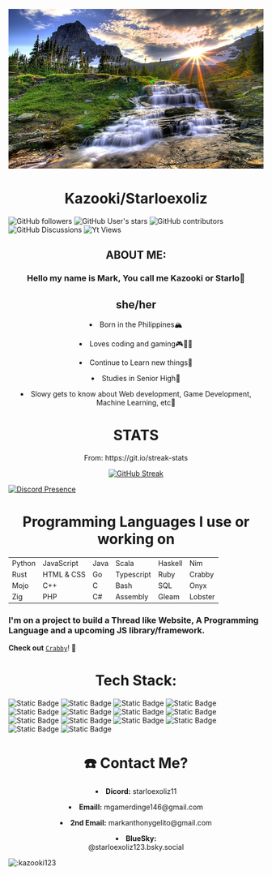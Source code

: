 <p align="center">
  <img src="formygithub.png" alt="image">
</p>

<div align="center">
  <h1>
    Kazooki/Starloexoliz
  </h1>
</div>

![GitHub followers](https://img.shields.io/github/followers/Kazooki123?style=for-the-badge&logo=github&color=green)
![GitHub User's stars](https://img.shields.io/github/stars/Kazooki123?style=for-the-badge&logo=github&color=green)
![GitHub contributors](https://img.shields.io/github/contributors/Kazooki123/starlosearch?style=for-the-badge&logo=github&label=Contributors&color=red)
![GitHub Discussions](https://img.shields.io/github/discussions/Kazooki123/starlosearch?style=for-the-badge&logo=github&label=Discussions&color=green)
![Yt Views](https://img.shields.io/youtube/channel/views/UCDZFWAeqwUGm9OU4LYq6qWg?style=for-the-badge)

<div align="center">
  <h2>
    ABOUT ME:
  </h2>
</div>

<div align="center">
  <h3>
    Hello my name is Mark, You call me Kazooki or Starlo👋
  </h3>
  <h2>
    she/her
  </h2>
</div>

<div align="center">
  <p>
    <li>Born in the Philippines🏔️</li>
  </p>
  <p>
    <li>Loves coding and gaming🎮🧑‍💻</li>
  </p>
  <p>
    <li>Continue to Learn new things🧠</li>
  </p>
  <p>
    <li>Studies in Senior High📖</li>
  </p>
  <p>
    <li>Slowy gets to know about Web development, Game Development, Machine Learning, etc🔰</li>
  </p>
</div>

<div align="center">
  <h1>STATS</h1>
  <p>From: https://git.io/streak-stats</p>
</div>


<div align="center">
  <a href="https://git.io/streak-stats"><img src="https://streak-stats.demolab.com?user=Kazooki123&theme=rust-ferris-dark&hide_border=true&date_format=j%2Fn%5B%2FY%5D&mode=weekly" alt="GitHub Streak" /></a>
</div>


<!-- ([![GitHub Streak](https://streak-stats.demolab.com?user=Kazooki123&theme=dark)](https://git.io/streak-stats))  -->


[![Discord Presence](https://lanyard.cnrad.dev/api/962173926849519716?hideStatus=true&hideTag=true&borderRadius=0.75rem&showDisplayName=true)](https://discord.com/users/962173926849519716)


<div align="center">
  <h1>
    <b>Programming Languages I use or working on</b>
  </h1>
</div>

<div align="center">
  <table>
  <tr>
    <td>Python</td>
    <td>JavaScript</td>
    <td>Java</td>
    <td>Scala</td>
    <td>Haskell</td>
    <td>Nim</td>
  </tr>
  <tr>
    <td>Rust</td>
    <td>HTML & CSS</td>
    <td>Go</td>
    <td>Typescript</td>
    <td>Ruby</td>
    <td>Crabby</td>
  </tr>
  <tr>
    <td>Mojo</td>
    <td>C++</td>
    <td>C</td>
    <td>Bash</td>
    <td>SQL</td>
    <td>Onyx</td>
  </tr>
  <tr>
    <td>Zig</td>
    <td>PHP</td>
    <td>C#</td>
    <td>Assembly</td>
    <td>Gleam</td>
    <td>Lobster</td>
  </tr>
</table>
</div>

<h3>I'm on a project to build a Thread like Website, A Programming Language and a upcoming JS library/framework.</h3>

**Check out** [`Crabby`](https://github.com/crabby-lang/crabby)! 🦀

<div align="center">
  <h1>
    <b>Tech Stack:</b>
  </h1>
</div>

![Static Badge](https://img.shields.io/badge/Svelte-black?style=for-the-badge&logo=svelte&logoColor=orange) ![Static Badge](https://img.shields.io/badge/React-black?style=for-the-badge&logo=react) ![Static Badge](https://img.shields.io/badge/NextJS-black?style=for-the-badge&logo=next.js) ![Static Badge](https://img.shields.io/badge/MongoDB-black?style=for-the-badge&logo=mongodb) ![Static Badge](https://img.shields.io/badge/Vercel-black?style=for-the-badge&logo=vercel) ![Static Badge](https://img.shields.io/badge/Firebase-black?style=for-the-badge&logo=firebase) ![Static Badge](https://img.shields.io/badge/ExpressJS-black?style=for-the-badge&logo=express&logoColor=white) ![Static Badge](https://img.shields.io/badge/NodeJS-black?style=for-the-badge&logo=node.js) ![Static Badge](https://img.shields.io/badge/TypeScript-black?style=for-the-badge&logo=typescript) ![Static Badge](https://img.shields.io/badge/SurrealDB-black?style=for-the-badge&logo=surrealdb&logoColor=purple) ![Static Badge](https://img.shields.io/badge/Jest-black?style=for-the-badge&logo=jest&logoColor=%23db362a) ![Static Badge](https://img.shields.io/badge/GoLang-black?style=for-the-badge&logo=go) ![Static Badge](https://img.shields.io/badge/WASM-black?style=for-the-badge&logo=webassembly) ![Static Badge](https://img.shields.io/badge/Sass-black?style=for-the-badge&logo=sass)

<div align="center">
  <h1>
    <b>☎️ Contact Me?</b>
  </h1>
</div>

<div align="center">
  <p>
    <li><b>Dicord:</b> starloexoliz11</li>
  </p>
  <p>
    <li><b>Emaill:</b> mgamerdinge146@gmail.com</li>
  </p>
  <p>
    <li><b>2nd Email:</b> markanthonygelito@gmail.com</li>
  </p>
  <p>
    <li><b>BlueSky:</b></li>
    @starloexoliz123.bsky.social
  </p>
</div>

![:kazooki123](https://count.wellard.org/@:kazooki123?theme=asoul)
